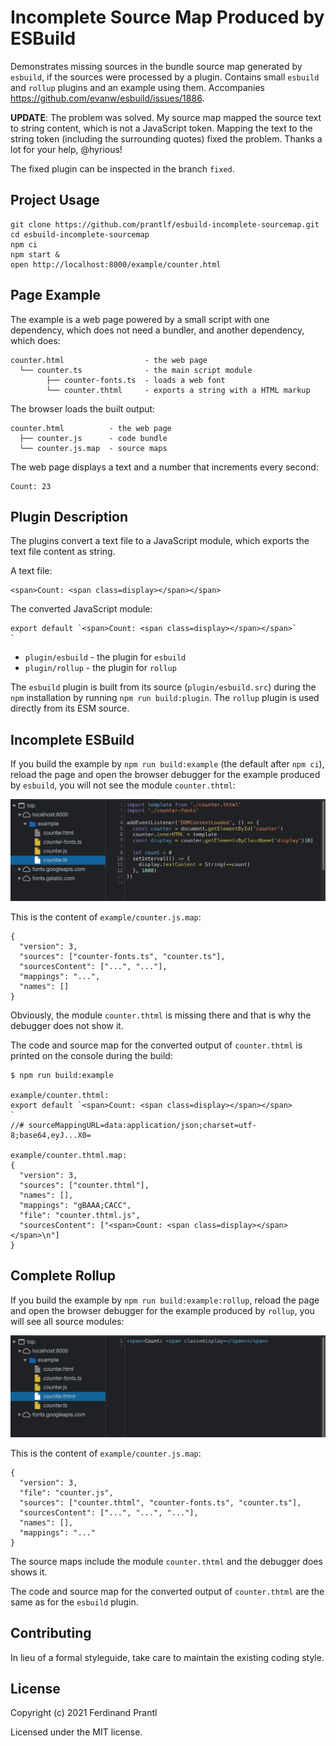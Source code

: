 # Incomplete Source Map Produced by ESBuild

Demonstrates missing sources in the bundle source map generated by `esbuild`, if the sources were processed by a plugin. Contains small `esbuild` and `rollup` plugins and an example using them. Accompanies https://github.com/evanw/esbuild/issues/1886.

**UPDATE**: The problem was solved. My source map mapped the source text to string content, which is not a JavaScript token. Mapping the text to the string token (including the surrounding quotes) fixed the problem. Thanks a lot for your help, @hyrious!

The fixed plugin can be inspected in the branch `fixed`.

## Project Usage

    git clone https://github.com/prantlf/esbuild-incomplete-sourcemap.git
    cd esbuild-incomplete-sourcemap
    npm ci
    npm start &
    open http://localhost:8000/example/counter.html

## Page Example

The example is a web page powered by a small script with one dependency, which does not need a bundler, and another dependency, which does:

    counter.html                  - the web page
      └── counter.ts              - the main script module
            ├── counter-fonts.ts  - loads a web font
            └── counter.thtml     - exports a string with a HTML markup

The browser loads the built output:

    counter.html          - the web page
      ├── counter.js      - code bundle
      └── counter.js.map  - source maps

The web page displays a text and a number that increments every second:

    Count: 23

## Plugin Description

The plugins convert a text file to a JavaScript module, which exports the text file content as string.

A text file:

    <span>Count: <span class=display></span></span>

The converted JavaScript module:

    export default `<span>Count: <span class=display></span></span>`
    `

* `plugin/esbuild` - the plugin for `esbuild`
* `plugin/rollup` - the plugin for `rollup`

The `esbuild` plugin is built from its source (`plugin/esbuild.src`) during the `npm` installation by running `npm run build:plugin`. The `rollup` plugin is used directly from its ESM source.

## Incomplete ESBuild

If you build the example by `npm run build:example` (the default after `npm ci`), reload the page and open the browser debugger for the example produced by `esbuild`, you will not see the module `counter.thtml`:

![esbuild - incomplete](doc/esbuild-incomplete.png)

This is the content of `example/counter.js.map`:

    {
      "version": 3,
      "sources": ["counter-fonts.ts", "counter.ts"],
      "sourcesContent": ["...", "..."],
      "mappings": "...",
      "names": []
    }

Obviously, the module `counter.thtml` is missing there and that is why the debugger does not show it.

The code and source map for the converted output of `counter.thtml` is printed on the console during the build:

    $ npm run build:example

    example/counter.thtml:
    export default `<span>Count: <span class=display></span></span>
    `
    //# sourceMappingURL=data:application/json;charset=utf-8;base64,eyJ...X0=

    example/counter.thtml.map:
    {
      "version": 3,
      "sources": ["counter.thtml"],
      "names": [],
      "mappings": "gBAAA;CACC",
      "file": "counter.thtml.js",
      "sourcesContent": ["<span>Count: <span class=display></span></span>\n"]
    }

## Complete Rollup

If you build the example by `npm run build:example:rollup`, reload the page and open the browser debugger for the example produced by `rollup`, you will see all source modules:

![rollup - complete](doc/rollup-complete.png)

This is the content of `example/counter.js.map`:

    {
      "version": 3,
      "file": "counter.js",
      "sources": ["counter.thtml", "counter-fonts.ts", "counter.ts"],
      "sourcesContent": ["...", "...", "..."],
      "names": [],
      "mappings": "..."
    }

The source maps include the module `counter.thtml` and the debugger does shows it.

The code and source map for the converted output of `counter.thtml` are the same as for the `esbuild` plugin.

## Contributing

In lieu of a formal styleguide, take care to maintain the existing coding style.

## License

Copyright (c) 2021 Ferdinand Prantl

Licensed under the MIT license.

[@prantlf/dom-lite]: https://github.com/prantlf/dom-lite#readme
[Rollup]: https://rollupjs.org/
[esbuild]: https://esbuild.github.io/
[`options` parameter]: https://sass-lang.com/documentation/js-api/interfaces/Options
[`sass` compiler]: https://sass-lang.com/documentation/js-api
